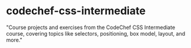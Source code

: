 # codechef-css-intermediate
"Course projects and exercises from the CodeChef CSS Intermediate course, covering topics like selectors, positioning, box model, layout, and more."
